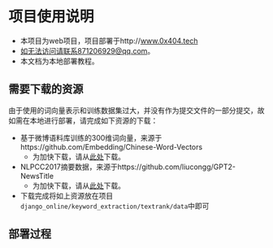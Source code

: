 # 项目使用说明

* 本项目为web项目，项目部署于http://www.0x404.tech
* 如无法访问请联系871206929@qq.com。
* 本文档为本地部署教程。

## 需要下载的资源
由于使用的词向量表示和训练数据集过大，并没有作为提交文件的一部分提交，故如需在本地进行部署，请完成如下资源的下载：
* 基于微博语料库训练的$300$维词向量，来源于https://github.com/Embedding/Chinese-Word-Vectors
  * 为加快下载，请从[此处](http://image-hosting-404.oss-cn-beijing.aliyuncs.com/source/sgns.weibo.word.bz2)下载。
* NLPCC2017摘要数据，来源于https://github.com/liucongg/GPT2-NewsTitle
  * 为加快下载，请从[此处](http://image-hosting-404.oss-cn-beijing.aliyuncs.com/source/nlpcc_data.json)下载。
* 下载完成将如上资源放在项目`django_online/keyword_extraction/textrank/data`中即可

## 部署过程
